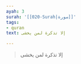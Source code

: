 ```yaml
---
ayah: 3
surah: '[[020-Surah|سورة]]'
tags:
- quran
text: إلا تذكرة لمن يخشى

---
```

> إلا تذكرة لمن يخشى
